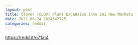 ```yaml
--- 
layout: post 
title: Clover (CLOV) Plans Expansion into 101 New Markets 
date: 2021-06-24 1624542725 
categories: reddit 
--- 
```

https://redd.it/o71at4